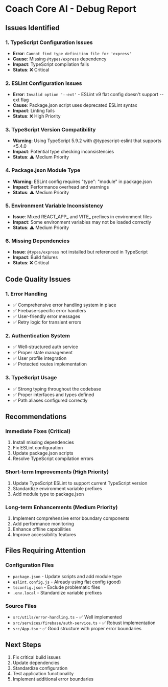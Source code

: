 # Coach Core AI - Debug Report

## Issues Identified

### 1. TypeScript Configuration Issues
- **Error**: `Cannot find type definition file for 'express'`
- **Cause**: Missing `@types/express` dependency
- **Impact**: TypeScript compilation fails
- **Status**: ❌ Critical

### 2. ESLint Configuration Issues
- **Error**: `Invalid option '--ext'` - ESLint v9 flat config doesn't support --ext flag
- **Cause**: Package.json script uses deprecated ESLint syntax
- **Impact**: Linting fails
- **Status**: ❌ High Priority

### 3. TypeScript Version Compatibility
- **Warning**: Using TypeScript 5.9.2 with @typescript-eslint that supports <5.4.0
- **Impact**: Potential type checking inconsistencies
- **Status**: ⚠️ Medium Priority

### 4. Package.json Module Type
- **Warning**: ESLint config requires "type": "module" in package.json
- **Impact**: Performance overhead and warnings
- **Status**: ⚠️ Medium Priority

### 5. Environment Variable Inconsistency
- **Issue**: Mixed REACT_APP_ and VITE_ prefixes in environment files
- **Impact**: Some environment variables may not be loaded correctly
- **Status**: ⚠️ Medium Priority

### 6. Missing Dependencies
- **Issue**: `@types/express` not installed but referenced in TypeScript
- **Impact**: Build failures
- **Status**: ❌ Critical

## Code Quality Issues

### 1. Error Handling
- ✅ Comprehensive error handling system in place
- ✅ Firebase-specific error handlers
- ✅ User-friendly error messages
- ✅ Retry logic for transient errors

### 2. Authentication System
- ✅ Well-structured auth service
- ✅ Proper state management
- ✅ User profile integration
- ✅ Protected routes implementation

### 3. TypeScript Usage
- ✅ Strong typing throughout the codebase
- ✅ Proper interfaces and types defined
- ✅ Path aliases configured correctly

## Recommendations

### Immediate Fixes (Critical)
1. Install missing dependencies
2. Fix ESLint configuration
3. Update package.json scripts
4. Resolve TypeScript compilation errors

### Short-term Improvements (High Priority)
1. Update TypeScript ESLint to support current TypeScript version
2. Standardize environment variable prefixes
3. Add module type to package.json

### Long-term Enhancements (Medium Priority)
1. Implement comprehensive error boundary components
2. Add performance monitoring
3. Enhance offline capabilities
4. Improve accessibility features

## Files Requiring Attention

### Configuration Files
- `package.json` - Update scripts and add module type
- `eslint.config.js` - Already using flat config (good)
- `tsconfig.json` - Exclude problematic files
- `.env.local` - Standardize variable prefixes

### Source Files
- `src/utils/error-handling.ts` - ✅ Well implemented
- `src/services/firebase/auth-service.ts` - ✅ Robust implementation
- `src/App.tsx` - ✅ Good structure with proper error boundaries

## Next Steps
1. Fix critical build issues
2. Update dependencies
3. Standardize configuration
4. Test application functionality
5. Implement additional error boundaries
